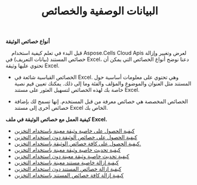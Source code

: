 ﻿---
title: البيانات الوصفية والخصائص
second_title: Aspose.Cells Cloud Documen
type: docs
url: /ar/metadata/
aliases: [/document-properties/,/working-with-document-properties/]
keywords: Get, delete, and update metadata from excel files
description: Aspose.Cells Cloud REST API يدعم الحصول على البيانات الوصفية وحذفها وتحديثها من ملفات Excel. يدعم SDK أنواع لغات التطوير. وهي تشمل Android وC# وGo وJava وNodeJS وPerl وPHP وPython وRuby وswift.
weight: 100
---
**أنواع خصائص الوثيقة**

&nbsp;&nbsp;&nbsp;&nbsp;قبل البدء في تعلم كيفية استخدام Aspose.Cells Cloud Apis لعرض وتغيير وإزالة خصائص المستند (بيانات التعريف) في Excel، دعنا نوضح أنواع الخصائص التي يمكن أن تحتوي عليها وثيقة Excel.

- الخصائص القياسية شائعة في Excel. وهي تحتوي على معلومات أساسية حول المستند مثل العنوان والموضوع والمؤلف والفئة وما إلى ذلك. يمكنك تعيين قيم نصية خاصة بك لهذه الخصائص لتسهيل العثور على مستند Excel.

- الخصائص المخصصة هي خصائص معرفة من قبل المستخدم. إنها تسمح لك بإضافة خصائص أخرى إلى مستند Excel الخاص بك.


**كيفية العمل مع خصائص الوثيقة في ملف Excel.**

- [كيفية الحصول على خاصية وثيقة معينة باستخدام التخزين](/cells/ar/document-properties/get/)
- [كيفية الحصول على خصائص الوثيقة دون استخدام التخزين](/cells/ar/metadata/get/)
- [كيفية الحصول على كافة خصائص الوثيقة باستخدام التخزين.](/cells/ar/document-properties/get-all/)
- [كيفية تحديث خاصية وثيقة معينة باستخدام التخزين](/cells/ar/document-properties/update/)
- [كيفية تحديث خاصية وثيقة معينة دون استخدام التخزين](/cells/ar/metadata/update/)
- [كيفية إزالة خاصية مستند معينة باستخدام التخزين](/cells/ar/document-properties/delete/)
- [كيفية إزالة خصائص المستند دون استخدام التخزين](/cells/ar/metadata/delete/)
- [كيفية إزالة كافة خصائص المستند باستخدام التخزين](/cells/ar/document-properties/clear/)
